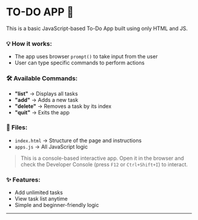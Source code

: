 # TO-DO APP 📝

This is a basic JavaScript-based To-Do App built using only HTML and JS.

### 💡 How it works:
- The app uses browser `prompt()` to take input from the user
- User can type specific commands to perform actions

### 🛠️ Available Commands:
- **"list"** → Displays all tasks
- **"add"** → Adds a new task
- **"delete"** → Removes a task by its index
- **"quit"** → Exits the app

### 📁 Files:
- `index.html` → Structure of the page and instructions
- `apps.js` → All JavaScript logic

> This is a console-based interactive app. Open it in the browser and check the Developer Console (press `F12` or `Ctrl+Shift+I`) to interact.

### ✨ Features:
- Add unlimited tasks
- View task list anytime
- Simple and beginner-friendly logic

---
